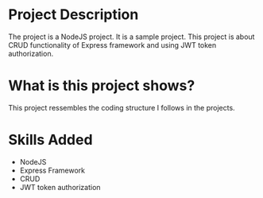 # Project Description 
The project is a NodeJS project. It is a sample project. This project is about CRUD functionality of Express framework and using JWT token authorization.

# What is this project shows?
This project ressembles the coding structure I follows in the projects. 

# Skills Added
- NodeJS
- Express Framework
- CRUD
- JWT token authorization
